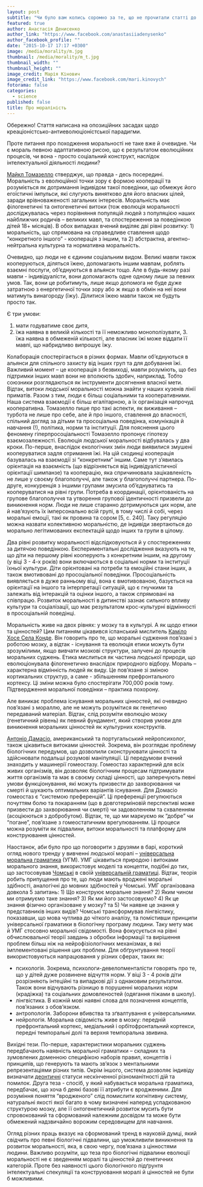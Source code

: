 ```yaml
---
layout: post
subtitle: "Чи було вам колись соромно за те, що не прочитали статті до семінару, проспали лекцію, не дотримались дедлайну подання остаточної версії курсової або відтворювали в голові події минулої ночі на кораблику за світлинами на айфоні? Якщо ні, то ви знаєте, що мало б бути, хоча б трішечки. Але звідки ми знаємо, що деякі речі робити негарно і чому, зробивши їх, відчуваємо провину? Відповідь проста та очевидна – кожен має певні уявлення про моральність."
featured: true
author: Анастасія Денисенко
author_link: "https://www.facebook.com/anastasiiadenysenko"
author_facebook_profile: ""
date: "2015-10-17 17:17 +0300"
image: /media/morality/m.jpg
thumbnail: /media/morality/m_t.jpg
thumbnail_width: ""
thumbnail_height: ""
image_credit: Марія Кінович
image_credit_link: "https://www.facebook.com/mari.kinovych"
fotorama: false
categories: 
  - science
published: false
title: Про мораліність
---
```



Обережно! Стаття написана на опозиційних засадах щодо креаціоністсько-антиеволюціоністської парадигми. 

Проте питання про походження моральності не таке вже й очевидне. Чи є мораль певною адаптативною рисою, що є результатом еволюційних процесів, чи вона -  просто соціальний конструкт, наслідок інтелектуальної діяльності людини?  

[Майкл Томазелло](http://www.annualreviews.org/doi/abs/10.1146/annurev-psych-113011-143812?journalCode=psych) стверджує, що правда - десь посередині. Моральність з еволюційної точки зору є формою кооперації та розуміється як дотримання індивідом такої поведінки, що обмежує його егоїстичні імпульси, які слугують винятково для його власних цілей,  заради врівноваженості загальних інтересів. Моральність має філогенетичні та онтогенетичні витоки (тож еволюція моральності досліджувалась через порівняння популяцій людей з популяцією наших найближчих родичів – великих мавп, та спостереження за поведінкою дітей 18+ місяців). В обох випадках вчений виділяє дві рівні розвитку: 1) моральність, що спрямована на справедливе ставлення щодо “конкретного іншого” - кооперація з іншим, та 2) абстрактна, агентно-нейтральна культурна та нормативна моральність.  

Очевидно, що люди не є єдиним соціальним видом. Великі мавпи також кооперуються, діляться їжею, допомагають іншим мавпам, роблять взаємні послуги, об’єднуються в альянси тощо. Але в будь-якому разі мавпи - індивідуалісти, вони допомагають одне одному лише за певних умов. Так, вони це робитимуть, лише якщо допомога не буде дуже затратною з енергетичної точки зору або ж якщо в обмін на неї вони матимуть винагороду (їжу). Ділитися їжею мавпи також не будуть просто так. 

Є три умови: 
1. мати годуватиме своє дитя,  
2. їжа наявна в великій кількості та її неможливо монополізувати, 3. їжа наявна в обмеженій кількості, але власник їжі може віддати її мавпі, що набридливо випрошує їжу. 

Колаборація спостерігається в різних формах. Мавпи об’єднуються в альянси для спільного захисту від інших груп та для добування їжі. Важливий момент – це кооперація з безвиході, мавпи розуміють, що без підтримки інших мавп вони не вполюють здобич, наприклад. Тобто союзники розглядаються як інструменти досягнення власної мети. Відтак, витоки людської моральності можна знайти у наших кузенів лінії приматів. Разом з тим, люди є більш соціальними та кооперативними. Наша система взаємодії є більш егалітарною, а їх організація напрочуд кооперативна. Томазелло пише про такі аспекти, як виживання – турбота не лише про себе, але й про іншого, ставлення до власності, спільний догляд за дітьми та просоціальна поведінка, комунікація й навчання (!), політика, норми та інституції. Для пояснення цього феномену гіперпросоціальності Томазелло пропонує гіпотезу взаємозалежності. Еволюція людської моральності відбувалась у два кроки. По-перше, внаслідок екологічних змін люди виявилися змушені кооперуватися задля отримання їжі. На цій сходинці кооперація базувалась на взаємодії зі “конкретним” іншим. Саме тут з’явилась орієнтація на взаємність (що відрізняється від індивідуалістичної орієнтації шимпанзе) та кооперацію, яка спричинювала зацікавленість не лише у своєму благополуччі, але також у благополуччі партнера. По-друге,  конкуренція з іншими групами змусила об’єднуватись та кооперуватися на рівні групи. Потреба в координації, орієнтованість на групове благополуччя та утворення групової ідентичності призвели до виникнення норм. Люди не лише старанно дотримуються цих норм, але й нав’язують їх імперсонально всій групі, в тому числі й собі, через моральні емоції, такі як провина та сором [5, c. 240]. Таку регуляцію можна назвати колективною моральністю,  де індивіди звертаються до морально легітимованих експектацій щодо інших та групи в цілому.  

Два рівні розвитку моральності відслідковуються й у спостереженнях за дитячою поведінкою. Експериментальні дослідження вказують на те, що діти на першому рівні кооперують  з конкретним іншим, на другому (у віці 3 - 4-х років) вони включаються в соціальні норми та інституції їхньої культури. Діти орієнтовані на потреби та емоційні стани інших, а також вмотивовані до просоціальної поведінки. Просоціальність виявляється в дуже ранньому віці, вона є вмотивованою, базується на орієнтації на іншого та інтерпретації ситуацій, що є гнучкими та залежать від інтеракцій та оцінки іншого, а також спрямовані на співпрацю. Розвиток моральності в дитинстві зазнає сильного впливу культури та соціалізації, що має результатом крос-культурні відмінності в просоціальній поведінці.   

Моральність живе на двох рівнях: у мозку та в культурі. А як щодо етики та цінностей? Цим питанням цікавився іспанський мислитель [Каміло Хосе Cела Конде](https://books.google.com.ua/books?id=bdu_aaaaqbaj&pg=pa11&lpg=pa11&dq=cela-conde+did+evolution+fix+human+values&source=bl&ots=8gfzmulqih&sig=nkytgadfum0y2fv31uft2hyetse&hl=ru&sa=x&ved=0cbsq6aewagovchmig6svuqmzyaivshnych3sxw6n#v=onepage&q=Cela-Conde%2520Did%2520evolution%2520fix%2520human%2520values&f=false). Він говорить про те, що моральні судження пов’язані з роботою мозку, а відтак - існування та еволюція етики можуть бути зрозумілими, якщо вивчати мозкові структури, залучені до процесів моральних суджень. Етика мислиться як частина людської природи, що еволюціонувала філогенетично внаслідок природного відбору. Мораль – характерна відмінність людей як виду. Це пов’язане зі зміною кортикальних структур, а саме -  збільшенням префронтального кортексу. Ці зміни можна було спостерігати 700,000 років тому. Підтвердження моральної поведінки – практика похорону.  

Але виникає  проблема існування моральних цінностей, які очевидно пов’язані з мораллю, але не можуть розумітися як генетично передаваний матеріал. Відтак, слід розуміти еволюцію мозку (генетичний рівень) як певний фундамент, який створив умови для виникнення моральних цінностей як культурних конструктів.

[Антоніо Дамасіо](http://link.springer.com/chapter/10.1007/3-540-29803-7_5), американський та португальський нейропсихолог, також цікавиться витоками цінностей. Зокрема, він розглядає проблему біологічних передумов, що дозволили  сконструювати цінності та здійснювати подальші розумові маніпуляції. Ці передумови вчений знаходить у машинерії гомеостазу. Гомеостаз характерний для всіх живих організмів, він дозволяє біологічним процесам підтримувати життя організмів та має в своєму складі цінності, що заперечують певні умови функціонування, які можуть призвести до захворювання чи смерті й шукають оптимальних варіантів існування. Для Домасіо гомеостаз є “системою преференцій”. Ці преференції регулюються почуттям болю та покаранням (що в довготерміновій перспективі може призвести до захворювання чи смерті)  чи задоволенням та схваленням (асоціюються з добробутом). Відтак, те, що ми маркуємо як “добре” чи “погане”, пов’язане з гомеостатичним врегулюванням. Ці процеси можна розуміти як підвалини, витоки моральності та платформу для конструювання цінностей.  

Наостанок, аби було про що поговорити з друзями в барі,  короткий огляд нового тренду у вивченні людської моралі – [універсальна моральна граматика](http://cowles.yale.edu/sites/default/files/files/conf/2007/crp_mikhail.pdf) (УГМ).  УМГ цікавиться природою і витоками морального знання, використовує моделі та концепти, подібні до тих, що застосовував [Чомські](https://uk.wikipedia.org/wiki/%25d0%259d%25d0%25be%25d0%25b0%25d0%25bc_%25d0%25a7%25d0%25be%25d0%25bc%25d1%2581%25d0%25ba%25d1%2596) в своїй [універсальній граматиці](https://en.wikipedia.org/wiki/universal_grammar). Відтак, теорія робить припущення про те, що люди мають вроджені моральні здібності, аналогічні до мовних здібностей у Чомські. УМГ організована довкола 5 запитань: 1) Що конструює моральне знання? 2) Яким чином ми отримуємо таке знання? 3) Як ми його застосовуємо? 4) Як це знання фізично організоване у мозку? та 5) Чи наявне це знання у представників інших видів? Чомські трансформував лінгвістику, показавши, що мова чутлива до чіткого аналізу, та помістивши принципи універсальної граматики в біологічну програму людини. Таку мету має й УМГ стосовно моральної свідомості. Вона фокусується на рівні обчислювальної теорії завдань з обробки інформації та вирішення проблем більш ніж на нейрофізіологічних механізмах, в які імплементовані рішення цих проблем. 
Для обґрунтування теорії використовуються напрацювання у різних сферах, таких як:  
- психологія. Зокрема, психологи-девелопменталісти говорять про те, що у дітей дуже розвинене відчуття норм. У віці 3 - 4 років діти розрізняють інтеційні та випадкові дії з однаковим результатом. Також вони відчувають різницю в порушенні моральних норм (крадіжка) та соціальних домовленостей (одягання піжами в школу).   
- лінгвістика. В кожній мові наявні слова для позначення концептів, пов’язаних з обов’язком.  
- антропологія. Заборони вбивства та зґвалтування є універсальними.  
- нейрологія. Моральна свідомість живе в мозку: передній префронтальний кортекс, медіальний і орбітофронтальний кортекси, передні темпоральні долі та верхня темпоральна звивина.  

Вихідні тези. По-перше, характеристики моральних суджень передбачають наявність моральної граматики – складних та зумовлених доменною специфікою наборів правил, концептів і принципів, що генерують та мають зв’язок з ментальними репрезентаціями різних типів. Окрім іншого, система дозволяє індивіду визначати [деонтичні](https://uk.wikipedia.org/wiki/%25d0%2594%25d0%25b5%25d0%25be%25d0%25bd%25d1%2582%25d0%25be%25d0%25bb%25d0%25be%25d0%25b3%25d1%2596%25d1%258f) статуси нескінченної різноманітності дій та помилок. Друга теза - спосіб, у який набувається моральна граматика, передбачає, що хоча б деякі базові її атрибути є вродженими. Для розуміння поняття “вродженого” слід помислити когнітивну систему, натуральні якості якої багато в чому визначені наперед успадкованою структурою мозку, але її онтогенетичний розвиток мусить бути спровокований та сформований належним досвідом та може бути обмежений надзвичайно ворожим середовищем для навчання.  

Огляд різних праць вказує на сформований тренд в науковій думці, який свідчить про певні біологічні підвалини, що уможливили виникнення та розвиток моральності, яка, в свою чергу, пов’язана з цінностями людини. Важливо розуміти, що теза про біологічні підвалини еволюції моральності не є зведенням  моралі та цінностей до генетичних категорій. Проте без наявності цього біологічного підґрунтя інтелектуальні спекуляції та конструювання моралі й цінностей не були б можливими.
